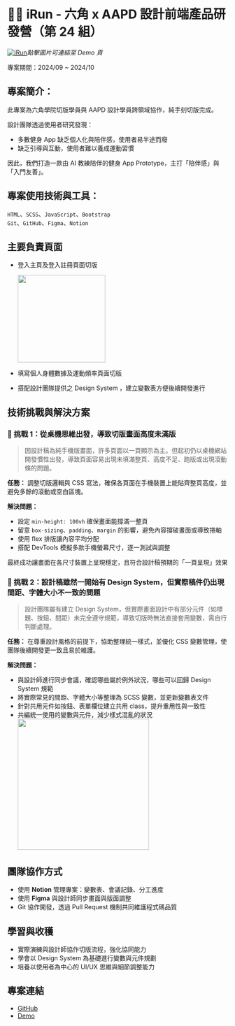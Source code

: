 # 🏃‍♀️ iRun - 六角 x AAPD 設計前端產品研發營（第 24 組）
[![iRun](https://firebasestorage.googleapis.com/v0/b/mobaocoffee.appspot.com/o/cover.png?alt=media&token=dd3a3212-687e-439f-b52b-cae057c444b7)](https://clovetseng.github.io/iRun/)*點擊圖片可連結至 Demo 頁*

專案期間：2024/09 ~ 2024/10

## 專案簡介：
此專案為六角學院切版學員與 AAPD 設計學員跨領域協作，純手刻切版完成。

設計團隊透過使用者研究發現：
- 多數健身 App 缺乏個人化與陪伴感，使用者易半途而廢
- 缺乏引導與互動，使用者難以養成運動習慣

因此，我們打造一款由 AI 教練陪伴的健身 App Prototype，主打「陪伴感」與「入門友善」。

## 專案使用技術與工具：
 `HTML`、`SCSS`、`JavaScript`、`Bootstrap`  
`Git`、`GitHub`、`Figma`、`Notion`

## 主要負責頁面
- 登入主頁及登入註冊頁面切版

  <img src="https://firebasestorage.googleapis.com/v0/b/mobaocoffee.appspot.com/o/%E8%9E%A2%E5%B9%95%E6%93%B7%E5%8F%96%E7%95%AB%E9%9D%A2%202025-04-25%20163107.png?alt=media&token=9e4bed70-17bd-43fe-b5f3-e6b6866a9305" width="200px">
- 填寫個人身體數據及運動頻率頁面切版
- 搭配設計團隊提供之 Design System ，建立變數表方便後續開發進行


## 技術挑戰與解決方案
### 🚧 挑戰 1：從桌機思維出發，導致切版畫面高度未滿版
> 因設計稿為純手機版畫面，許多頁面以一頁顯示為主。但起初仍以桌機網站開發慣性出發，導致頁面容易出現未填滿整頁、高度不足、跑版或出現滾動條的問題。

**任務：**
調整切版邏輯與 CSS 寫法，確保各頁面在手機裝置上能貼齊整頁高度，並避免多餘的滾動或空白區塊。

**解決問題：**
- 設定 `min-height: 100vh` 確保畫面能撐滿一整頁
- 留意 `box-sizing`、`padding`、`margin` 的影響，避免內容撐破畫面或導致捲軸
- 使用 flex 排版讓內容平均分配
- 搭配 DevTools 模擬多款手機螢幕尺寸，逐一測試與調整

最終成功讓畫面在各尺寸裝置上呈現穩定，且符合設計稿預期的「一頁呈現」效果

### 🚧 挑戰 2：設計稿雖然一開始有 Design System，但實際稿件仍出現間距、字體大小不一致的問題
> 設計團隊雖有建立 Design System，但實際畫面設計中有部分元件（如標題、按鈕、間距）未完全遵守規範，導致切版時無法直接套用變數，需自行判斷處理。

**任務：**
在尊重設計風格的前提下，協助整理統一樣式，並優化 CSS 變數管理，使團隊後續開發更一致且易於維護。

**解決問題：**
- 與設計師進行同步會議，確認哪些屬於例外狀況，哪些可以回歸 Design System 規範
- 將實際常見的間距、字體大小等整理為 SCSS 變數，並更新變數表文件
- 針對共用元件如按鈕、表單欄位建立共用 class，提升重用性與一致性
- 共編統一使用的變數與元件，減少樣式混亂的狀況
  <img src="https://firebasestorage.googleapis.com/v0/b/mobaocoffee.appspot.com/o/%E8%9E%A2%E5%B9%95%E6%93%B7%E5%8F%96%E7%95%AB%E9%9D%A2%202025-04-25%20165305.png?alt=media&token=eb3f6851-d0f6-4845-bc33-c8ef94d10041" width="300px">

## 團隊協作方式
- 使用 **Notion** 管理專案：變數表、會議記錄、分工進度
- 使用 **Figma** 與設計師同步畫面與版面調整
- Git 協作開發，透過 Pull Request 機制共同維護程式碼品質

## 學習與收穫
- 實際演練與設計師協作切版流程，強化協同能力
- 學會以 Design System 為基礎進行變數與元件規劃
- 培養以使用者為中心的 UI/UX 思維與細節調整能力

## 專案連結
- [GitHub](https://github.com/CloveTseng/iRun)
- [Demo](https://clovetseng.github.io/iRun/)